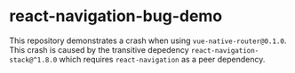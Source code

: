 # react-navigation-bug-demo

This repository demonstrates a crash when using `vue-native-router@0.1.0`. This crash is caused by the transitive depedency `react-navigation-stack@^1.8.0` which requires `react-navigation` as a peer dependency.
